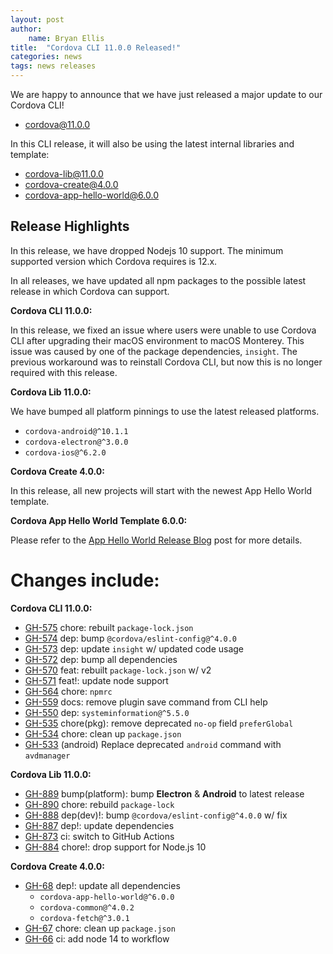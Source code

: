 ```yaml
---
layout: post
author:
    name: Bryan Ellis
title:  "Cordova CLI 11.0.0 Released!"
categories: news
tags: news releases
---
```


We are happy to announce that we have just released a major update to our Cordova CLI!

* [cordova@11.0.0](https://www.npmjs.com/package/cordova)

In this CLI release, it will also be using the latest internal libraries and template:

* [cordova-lib@11.0.0](https://www.npmjs.com/package/cordova-lib)
* [cordova-create@4.0.0](https://www.npmjs.com/package/cordova-create)
* [cordova-app-hello-world@6.0.0](https://www.npmjs.com/package/cordova-app-hello-world)

## Release Highlights

In this release, we have dropped Nodejs 10 support. The minimum supported version which Cordova requires is 12.x.

In all releases, we have updated all npm packages to the possible latest release in which Cordova can support.

**Cordova CLI 11.0.0:**

In this release, we fixed an issue where users were unable to use Cordova CLI after upgrading their macOS environment to macOS Monterey. This issue was caused by one of the package dependencies, `insight`. The previous workaround was to reinstall Cordova CLI, but now this is no longer required with this release.

**Cordova Lib 11.0.0:**

We have bumped all platform pinnings to use the latest released platforms.

* `cordova-android@^10.1.1`
* `cordova-electron@^3.0.0`
* `cordova-ios@^6.2.0`

**Cordova Create 4.0.0:**

In this release, all new projects will start with the newest App Hello World template.

**Cordova App Hello World Template 6.0.0:**

Please refer to the [App Hello World Release Blog](https://cordova.apache.org/news/2021/10/31/template-release.html) post for more details.

<!--more-->
# Changes include:

**Cordova CLI 11.0.0:**

* [GH-575](https://github.com/apache/cordova-cli/pull/575) chore: rebuilt `package-lock.json`
* [GH-574](https://github.com/apache/cordova-cli/pull/574) dep: bump `@cordova/eslint-config@^4.0.0`
* [GH-573](https://github.com/apache/cordova-cli/pull/573) dep: update `insight` w/ updated code usage
* [GH-572](https://github.com/apache/cordova-cli/pull/572) dep: bump all dependencies
* [GH-570](https://github.com/apache/cordova-cli/pull/570) feat: rebuilt `package-lock.json` w/ v2
* [GH-571](https://github.com/apache/cordova-cli/pull/571) feat!: update node support
* [GH-564](https://github.com/apache/cordova-cli/pull/564) chore: `npmrc`
* [GH-559](https://github.com/apache/cordova-cli/pull/559) docs: remove plugin save command from CLI help
* [GH-550](https://github.com/apache/cordova-cli/pull/550) dep: `systeminformation@^5.5.0`
* [GH-535](https://github.com/apache/cordova-cli/pull/535) chore(pkg): remove deprecated `no-op` field `preferGlobal`
* [GH-534](https://github.com/apache/cordova-cli/pull/534) chore: clean up `package.json`
* [GH-533](https://github.com/apache/cordova-cli/pull/533) (android) Replace deprecated `android` command with `avdmanager`

**Cordova Lib 11.0.0:**

* [GH-889](https://github.com/apache/cordova-lib/pull/889) bump(platform): bump **Electron** & **Android** to latest release
* [GH-890](https://github.com/apache/cordova-lib/pull/890) chore: rebuild `package-lock`
* [GH-888](https://github.com/apache/cordova-lib/pull/888) dep(dev)!: bump `@cordova/eslint-config@^4.0.0` w/ fix
* [GH-887](https://github.com/apache/cordova-lib/pull/887) dep!: update dependencies
* [GH-873](https://github.com/apache/cordova-lib/pull/873) ci: switch to GitHub Actions
* [GH-884](https://github.com/apache/cordova-lib/pull/884) chore!: drop support for Node.js 10

**Cordova Create 4.0.0:**

* [GH-68](https://github.com/apache/cordova-create/pull/68) dep!: update all dependencies
  * `cordova-app-hello-world@^6.0.0`
  * `cordova-common@^4.0.2`
  * `cordova-fetch@^3.0.1`
* [GH-67](https://github.com/apache/cordova-create/pull/67) chore: clean up `package.json`
* [GH-66](https://github.com/apache/cordova-create/pull/66) ci: add node 14 to workflow
